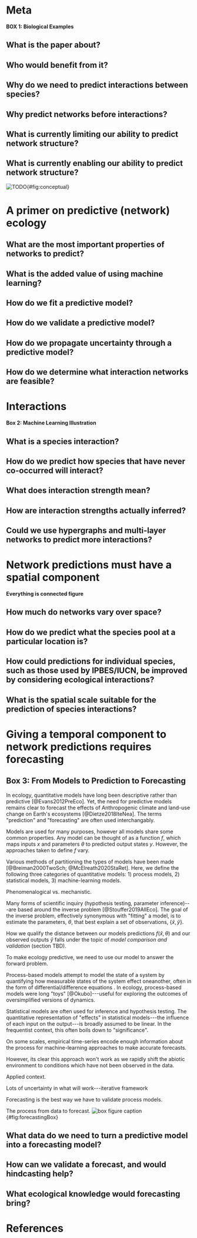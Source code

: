 # Meta

**BOX 1: Biological Examples**

## What is the paper about?

## Who would benefit from it?

## Why do we need to predict interactions between species?

## Why predict networks before interactions?

## What is currently limiting our ability to predict network structure?

## What is currently enabling our ability to predict network structure?

![TODO](figures/conceptual.png){#fig:conceptual}

# A primer on predictive (network) ecology

## What are the most important properties of networks to predict?

## What is the added value of using machine learning?

## How do we fit a predictive model?

## How do we validate a predictive model?

## How do we propagate uncertainty through a predictive model?

## How do we determine what interaction networks are feasible?

# Interactions

**Box 2: Machine Learning Illustration**

## What is a species interaction?

## How do we predict how species that have never co-occurred will interact?

## What does interaction strength mean?

## How are interaction strengths actually inferred?

## Could we use hypergraphs and multi-layer networks to predict more interactions?

# Network predictions must have a spatial component

**Everything is connected figure**

## How much do networks vary over space?

## How do we predict what the species pool at a particular location is?

## How could predictions for individual species, such as those used by IPBES/IUCN, be improved by considering ecological interactions?

## What is the spatial scale suitable for the prediction of species interactions?

# Giving a temporal component to network predictions requires forecasting

## Box 3: From Models to Prediction to Forecasting

In ecology, quantitative models have long been descriptive rather than predictive  [@Evans2012PreEco].
Yet, the need for predictive models remains clear to forecast the effects of Anthropogenic climate and land-use change on Earth's ecosystems [@Dietze2018IteNea].
The terms "prediction" and "forecasting" are often used interchangably.

Models are used for many purposes, however all models share some common properties.
Any model can be thought of as a function $f$, which maps inputs $x$ and parameters $\theta$ to predicted output states $y$. However, the approaches taken to define $f$ vary.

Various methods of partitioning the types of models have been made [@Breiman2000TwoSch; @McElreath2020StaRet]. Here, we define the following three categories of quantitative models: 1) process models, 2) statistical models, 3) machine-learning models.

Phenomenalogical vs. mechanistic.

Many forms of scientific inquiry (hypothesis testing, parameter inference)---are based around the inverse problem  [@Stouffer2019AllEco]. The goal of the inverse problem, effectively synonymous with "fitting" a model, is to estimate the parameters, $\theta$, that best explain a set of observations, $\{\hat{x}, \hat{y}\}$.

How we qualify the distance between our models predictions $f(\hat{x}, \theta)$ and our observed outputs $\hat{y}$ falls under the topic of _model comparison and validation_ (section TBD).

To make ecology predictive, we need to use our model to answer the forward problem.


Process-based models attempt to model the state of a system by quantifying how measurable states of the system effect oneanother, often in the form of differential/difference equations . In ecology, process-based models were long "toys" [@Okubo]---useful for exploring the outcomes of oversimplified versions of dynamics.

Statistical models are often used for inference and hypothesis testing.
The quantitative representation of "effects" in statistical models---the influence of each input on the output---is broadly assumed to be linear.
In the frequentist context, this often boils down to "significance".



On some scales, empirical time-series encode enough information about
the process for machine-learning approaches to make accurate forecasts.

However, its clear this approach won't work as we rapidly shift the abiotic
environment to conditions which have not been observed in the data.



Applied context.

Lots of uncertainty in what will work---iterative framework

Forecasting is the best way we have to validate process models.

The process from data to forecast.
![box figure caption](figures/forecasting.png){#fig:forecastingBox}



## What data do we need to turn a predictive model into a forecasting model?

## How can we validate a forecast, and would hindcasting help?

## What ecological knowledge would forecasting bring?

# References
